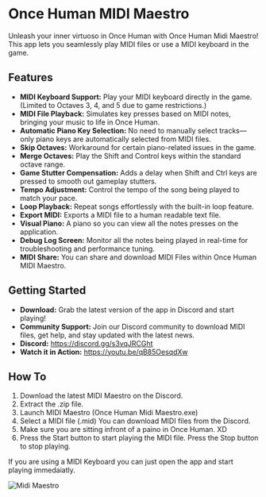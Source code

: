 ﻿# Once Human MIDI Maestro

Unleash your inner virtuoso in Once Human with Once Human Midi Maestro!  
This app lets you seamlessly play MIDI files or use a MIDI keyboard in the game.

## Features

- **MIDI Keyboard Support:** Play your MIDI keyboard directly in the game. (Limited to Octaves 3, 4, and 5 due to game restrictions.)
- **MIDI File Playback:** Simulates key presses based on MIDI notes, bringing your music to life in Once Human.
- **Automatic Piano Key Selection:** No need to manually select tracks—only piano keys are automatically selected from MIDI files.
- **Skip Octaves:** Workaround for certain piano-related issues in the game.
- **Merge Octaves:** Play the Shift and Control keys within the standard octave range.
- **Game Stutter Compensation:** Adds a delay when Shift and Ctrl keys are pressed to smooth out gameplay stutters.
- **Tempo Adjustment:** Control the tempo of the song being played to match your pace.
- **Loop Playback:** Repeat songs effortlessly with the built-in loop feature.
- **Export MIDI:** Exports a MIDI file to a human readable text file.
- **Visual Piano:** A piano so you can view all the notes presses on the application.
- **Debug Log Screen:** Monitor all the notes being played in real-time for troubleshooting and performance tuning.
- **MIDI Share:** You can share and download MIDI Files within Once Human MIDI Maestro.

## Getting Started

- **Download:** Grab the latest version of the app in Discord and start playing!
- **Community Support:** Join our Discord community to download MIDI files, get help, and stay updated with the latest news.
- **Discord:** https://discord.gg/s3vqJRCGht
- **Watch it in Action:** https://youtu.be/qB85OesqdXw

## How To

1. Download the latest MIDI Maestro on the Discord.
2. Extract the .zip file.
3. Launch MIDI Maestro (Once Human Midi Maestro.exe)
4. Select a MIDI file (.mid) You can download MIDI files from the Discord.
5. Make sure you are sitting infront of a paino in Once Human. XD
6. Press the Start button to start playing the MIDI file. Press the Stop button to stop playing.

If you are using a MIDI Keyboard you can just open the app and start playing immedaiatly.



![Midi Maestro](https://cdn.discordapp.com/attachments/1270300960710856765/1275070246147063818/Midi_Mistro_banner.png?ex=66c48d34&is=66c33bb4&hm=cbd73633c3705ef159ca9e1d7c7f0d1db5930d0f1cbef51e015463413340d86e&)
